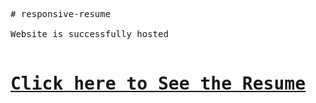 <pre>
# responsive-resume

Website is successfully hosted 

<h1><a href="https://jaypatel3382.github.io/responsive-resume/" target="_blank">Click here to See the Resume</a></h1>
</pre>
